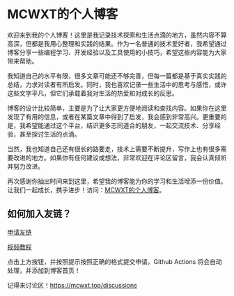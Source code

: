 # MCWXT的个人博客

欢迎来到我的个人博客！这里是我记录技术探索和生活点滴的地方，虽然内容不算高深，但都是我用心整理和实践的结果。作为一名普通的技术爱好者，我希望通过博客分享一些编程学习、开发经验以及工具使用的小技巧，希望这些内容能为大家带来帮助。  

我知道自己的水平有限，很多文章可能还不够完善，但每一篇都是基于真实实践的总结，力求对读者有所启发。同时，我也喜欢记录一些生活中的思考与感悟，或许这些文字平凡，但它们承载着我对生活的热爱和对成长的反思。  

博客的设计比较简单，主要是为了让大家更方便地阅读和查找内容。如果你在这里发现了有用的信息，或者在某篇文章中得到了启发，我会感到非常高兴。更重要的是，我希望能通过这个平台，结识更多志同道合的朋友，一起交流技术、分享经验，甚至探讨生活的点滴。  

当然，我也知道自己还有很长的路要走，技术上需要不断提升，写作上也有很多需要改进的地方。如果你有任何建议或想法，非常欢迎在评论区留言，我会认真倾听并努力改进。  

再次感谢你抽出时间来到这里，希望我的博客能为你的学习和生活增添一份价值。让我们一起成长，携手进步！访问：[MCWXT的个人博客](https://mcwxt.top)。

## 如何加入友链？

[申请友链](https://github.com/MCWXT/Blog/issues/new)

[视频教程](https://storage.mcwxt.top/assets/video/studio_video_1753181656109.mp4)

点击上方按钮，并按照提示按照正确的格式提交申请，Github Actions 将会自动处理，并添加到博客首页！

记得来讨论区！https://mcwxt.top/discussions
